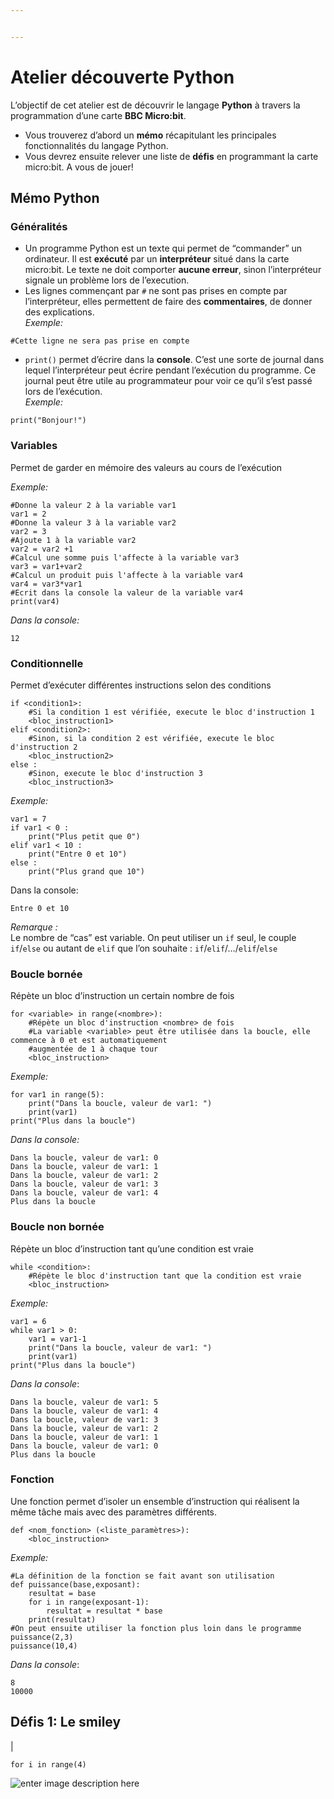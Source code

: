 ```yaml
---


---
```


<h1 id="atelier-découverte-python">Atelier découverte Python</h1>
<p>L’objectif de cet atelier est de découvrir le langage <strong>Python</strong> à travers la programmation d’une carte <strong>BBC Micro:bit</strong>.</p>
<ul>
<li>Vous trouverez d’abord un <strong>mémo</strong> récapitulant les principales fonctionnalités du langage Python.</li>
<li>Vous devrez ensuite relever une liste de <strong>défis</strong> en programmant la carte micro:bit. A vous de jouer!</li>
</ul>
<h2 id="mémo-python">Mémo Python</h2>
<h3 id="généralités">Généralités</h3>
<ul>
<li>Un programme  Python est un texte qui permet de “commander” un ordinateur. Il est <strong>exécuté</strong> par un <strong>interpréteur</strong> situé dans la carte micro:bit. Le texte ne doit comporter <strong>aucune erreur</strong>, sinon l’interpréteur signale un problème lors de l’execution.</li>
<li>Les lignes commençant par <code>#</code> ne sont pas prises en compte par l’interpréteur, elles permettent de faire des <strong>commentaires</strong>, de donner des explications.<br>
<em>Exemple:</em></li>
</ul>
<pre class=" language-python"><code class="prism  language-python"><span class="token comment">#Cette ligne ne sera pas prise en compte </span>
</code></pre>
<ul>
<li><code>print()</code> permet d’écrire dans la <strong>console</strong>. C’est une sorte de journal dans lequel l’interpréteur peut écrire pendant l’exécution du programme. Ce journal peut être utile au programmateur pour voir ce qu’il s’est passé lors de l’exécution.<br>
<em>Exemple:</em></li>
</ul>
<pre class=" language-python"><code class="prism  language-python"><span class="token keyword">print</span><span class="token punctuation">(</span><span class="token string">"Bonjour!"</span><span class="token punctuation">)</span>
</code></pre>
<h3 id="variables">Variables</h3>
<p>Permet de garder en mémoire des valeurs au cours de l’exécution</p>
<p><em>Exemple:</em></p>
<pre class=" language-python"><code class="prism  language-python"><span class="token comment">#Donne la valeur 2 à la variable var1</span>
var1 <span class="token operator">=</span> <span class="token number">2</span>
<span class="token comment">#Donne la valeur 3 à la variable var2</span>
var2 <span class="token operator">=</span> <span class="token number">3</span>
<span class="token comment">#Ajoute 1 à la variable var2</span>
var2 <span class="token operator">=</span> var2 <span class="token operator">+</span><span class="token number">1</span>
<span class="token comment">#Calcul une somme puis l'affecte à la variable var3</span>
var3 <span class="token operator">=</span> var1<span class="token operator">+</span>var2
<span class="token comment">#Calcul un produit puis l'affecte à la variable var4</span>
var4 <span class="token operator">=</span> var3<span class="token operator">*</span>var1
<span class="token comment">#Ecrit dans la console la valeur de la variable var4</span>
<span class="token keyword">print</span><span class="token punctuation">(</span>var4<span class="token punctuation">)</span>
</code></pre>
<p><em>Dans la console:</em></p>
<pre><code>12
</code></pre>
<h3 id="conditionnelle">Conditionnelle</h3>
<p>Permet d’exécuter différentes instructions selon des conditions</p>
<pre class=" language-python"><code class="prism  language-python"><span class="token keyword">if</span> <span class="token operator">&lt;</span>condition1<span class="token operator">&gt;</span><span class="token punctuation">:</span>
	<span class="token comment">#Si la condition 1 est vérifiée, execute le bloc d'instruction 1</span>
	<span class="token operator">&lt;</span>bloc_instruction1<span class="token operator">&gt;</span>
<span class="token keyword">elif</span> <span class="token operator">&lt;</span>condition2<span class="token operator">&gt;</span><span class="token punctuation">:</span>
	<span class="token comment">#Sinon, si la condition 2 est vérifiée, execute le bloc d'instruction 2</span>
	<span class="token operator">&lt;</span>bloc_instruction2<span class="token operator">&gt;</span>
<span class="token keyword">else</span> <span class="token punctuation">:</span>
	<span class="token comment">#Sinon, execute le bloc d'instruction 3</span>
	<span class="token operator">&lt;</span>bloc_instruction3<span class="token operator">&gt;</span>
</code></pre>
<p><em>Exemple:</em></p>
<pre class=" language-python"><code class="prism  language-python">var1 <span class="token operator">=</span> <span class="token number">7</span>
<span class="token keyword">if</span> var1 <span class="token operator">&lt;</span> <span class="token number">0</span> <span class="token punctuation">:</span>
	<span class="token keyword">print</span><span class="token punctuation">(</span><span class="token string">"Plus petit que 0"</span><span class="token punctuation">)</span>
<span class="token keyword">elif</span> var1 <span class="token operator">&lt;</span> <span class="token number">10</span> <span class="token punctuation">:</span>
	<span class="token keyword">print</span><span class="token punctuation">(</span><span class="token string">"Entre 0 et 10"</span><span class="token punctuation">)</span>
<span class="token keyword">else</span> <span class="token punctuation">:</span>
	<span class="token keyword">print</span><span class="token punctuation">(</span><span class="token string">"Plus grand que 10"</span><span class="token punctuation">)</span>
</code></pre>
<p>Dans la console:</p>
<pre><code>Entre 0 et 10
</code></pre>
<p><em>Remarque :</em><br>
Le nombre de  “cas” est variable. On peut utiliser  un <code>if</code> seul, le couple <code>if</code>/<code>else</code>  ou autant de <code>elif</code> que l’on souhaite :  <code>if</code>/<code>elif</code>/…/<code>elif</code>/<code>else</code></p>
<h3 id="boucle-bornée">Boucle bornée</h3>
<p>Répète un bloc d’instruction un certain nombre de fois</p>
<pre class=" language-python"><code class="prism  language-python"><span class="token keyword">for</span> <span class="token operator">&lt;</span>variable<span class="token operator">&gt;</span> <span class="token keyword">in</span> <span class="token builtin">range</span><span class="token punctuation">(</span><span class="token operator">&lt;</span>nombre<span class="token operator">&gt;</span><span class="token punctuation">)</span><span class="token punctuation">:</span>
	<span class="token comment">#Répète un bloc d'instruction &lt;nombre&gt; de fois</span>
	<span class="token comment">#La variable &lt;variable&gt; peut être utilisée dans la boucle, elle commence à 0 et est automatiquement </span>
	<span class="token comment">#augmentée de 1 à chaque tour</span>
	<span class="token operator">&lt;</span>bloc_instruction<span class="token operator">&gt;</span>
</code></pre>
<p><em>Exemple:</em></p>
<pre class=" language-python"><code class="prism  language-python"><span class="token keyword">for</span> var1 <span class="token keyword">in</span> <span class="token builtin">range</span><span class="token punctuation">(</span><span class="token number">5</span><span class="token punctuation">)</span><span class="token punctuation">:</span>
	<span class="token keyword">print</span><span class="token punctuation">(</span><span class="token string">"Dans la boucle, valeur de var1: "</span><span class="token punctuation">)</span>
	<span class="token keyword">print</span><span class="token punctuation">(</span>var1<span class="token punctuation">)</span>
<span class="token keyword">print</span><span class="token punctuation">(</span><span class="token string">"Plus dans la boucle"</span><span class="token punctuation">)</span>
</code></pre>
<p><em>Dans la console:</em></p>
<pre><code>Dans la boucle, valeur de var1: 0
Dans la boucle, valeur de var1: 1
Dans la boucle, valeur de var1: 2
Dans la boucle, valeur de var1: 3
Dans la boucle, valeur de var1: 4
Plus dans la boucle
</code></pre>
<h3 id="boucle-non-bornée">Boucle non bornée</h3>
<p>Répète un bloc d’instruction tant qu’une condition est vraie</p>
<pre class=" language-python"><code class="prism  language-python"><span class="token keyword">while</span> <span class="token operator">&lt;</span>condition<span class="token operator">&gt;</span><span class="token punctuation">:</span>
	<span class="token comment">#Répète le bloc d'instruction tant que la condition est vraie</span>
	<span class="token operator">&lt;</span>bloc_instruction<span class="token operator">&gt;</span>
</code></pre>
<p><em>Exemple:</em></p>
<pre class=" language-python"><code class="prism  language-python">var1 <span class="token operator">=</span> <span class="token number">6</span>
<span class="token keyword">while</span> var1 <span class="token operator">&gt;</span> <span class="token number">0</span><span class="token punctuation">:</span> 
	var1 <span class="token operator">=</span> var1<span class="token number">-1</span>
	<span class="token keyword">print</span><span class="token punctuation">(</span><span class="token string">"Dans la boucle, valeur de var1: "</span><span class="token punctuation">)</span>
	<span class="token keyword">print</span><span class="token punctuation">(</span>var1<span class="token punctuation">)</span>
<span class="token keyword">print</span><span class="token punctuation">(</span><span class="token string">"Plus dans la boucle"</span><span class="token punctuation">)</span>
</code></pre>
<p><em>Dans la console</em>:</p>
<pre><code>Dans la boucle, valeur de var1: 5
Dans la boucle, valeur de var1: 4
Dans la boucle, valeur de var1: 3
Dans la boucle, valeur de var1: 2
Dans la boucle, valeur de var1: 1
Dans la boucle, valeur de var1: 0
Plus dans la boucle
</code></pre>
<h3 id="fonction">Fonction</h3>
<p>Une fonction permet d’isoler un ensemble d’instruction qui réalisent la même tâche mais avec des paramètres différents.</p>
<pre class=" language-python"><code class="prism  language-python"><span class="token keyword">def</span> <span class="token operator">&lt;</span>nom_fonction<span class="token operator">&gt;</span> <span class="token punctuation">(</span><span class="token operator">&lt;</span>liste_paramètres<span class="token operator">&gt;</span><span class="token punctuation">)</span><span class="token punctuation">:</span>
	<span class="token operator">&lt;</span>bloc_instruction<span class="token operator">&gt;</span>
</code></pre>
<p><em>Exemple:</em></p>
<pre class=" language-python"><code class="prism  language-python"><span class="token comment">#La définition de la fonction se fait avant son utilisation</span>
<span class="token keyword">def</span> <span class="token function">puissance</span><span class="token punctuation">(</span>base<span class="token punctuation">,</span>exposant<span class="token punctuation">)</span><span class="token punctuation">:</span>
	resultat <span class="token operator">=</span> base
	<span class="token keyword">for</span> i <span class="token keyword">in</span> <span class="token builtin">range</span><span class="token punctuation">(</span>exposant<span class="token number">-1</span><span class="token punctuation">)</span><span class="token punctuation">:</span>
		resultat <span class="token operator">=</span> resultat <span class="token operator">*</span> base
	<span class="token keyword">print</span><span class="token punctuation">(</span>resultat<span class="token punctuation">)</span>
<span class="token comment">#On peut ensuite utiliser la fonction plus loin dans le programme</span>
puissance<span class="token punctuation">(</span><span class="token number">2</span><span class="token punctuation">,</span><span class="token number">3</span><span class="token punctuation">)</span>
puissance<span class="token punctuation">(</span><span class="token number">10</span><span class="token punctuation">,</span><span class="token number">4</span><span class="token punctuation">)</span>
</code></pre>
<p><em>Dans la console</em>:</p>
<pre><code>8
10000
</code></pre>
<h2 id="défis-1-le-smiley">Défis 1: Le smiley</h2>
<p>|</p>
<pre class=" language-python"><code class="prism  language-python"><span class="token keyword">for</span> i <span class="token keyword">in</span> <span class="token builtin">range</span><span class="token punctuation">(</span><span class="token number">4</span><span class="token punctuation">)</span>
</code></pre>
<p><img src="https://docs.google.com/uc?id=1qLTLoWg2SzmAfVda-EX8U4G9FzQW1TFz" alt="enter image description here"></p>

